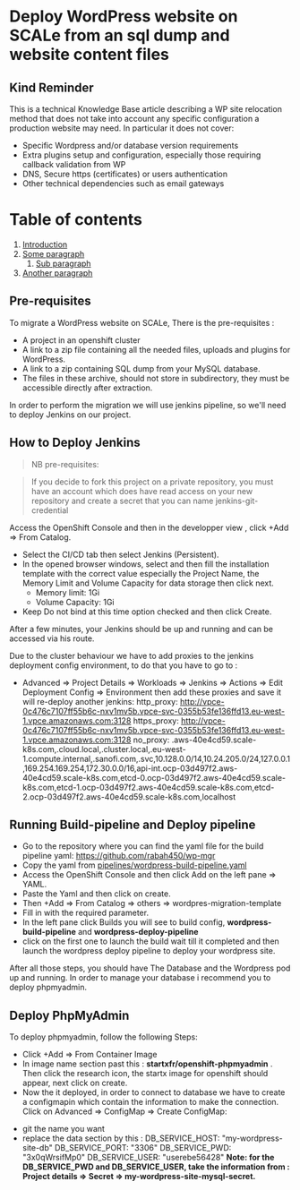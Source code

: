 # Deploy WordPress website on SCALe from an sql dump and website content files

## Kind Reminder

This is a technical Knowledge Base article describing a WP site relocation method that does not take into account any specific configuration a production website may need. In particular it does not cover:
* Specific Wordpress and/or database version requirements
* Extra plugins setup and configuration, especially those requiring callback validation from WP
* DNS,  Secure https (certificates) or users authentication
* Other technical dependencies such as email gateways



# Table of contents
1. [Introduction](#introduction)
2. [Some paragraph](#paragraph1)
    1. [Sub paragraph](#subparagraph1)
3. [Another paragraph](#paragraph2)

## Pre-requisites

To migrate a WordPress website on SCALe, There is the pre-requisites :

* A project in an openshift cluster
* A link to a zip file containing all the needed files, uploads and plugins for WordPress.
* A link to a zip containing SQL dump from your MySQL database.
* The files  in these archive, should not store in subdirectory, they must be accessible directly after extraction.

In order to perform the migration we will use jenkins pipeline, so we'll need to deploy Jenkins on our project.

## How to Deploy Jenkins

> NB 
>pre-requisites:

>If you decide to fork this project on a private repository, you must have an account which does have read access on your new repository and create a secret that you can name jenkins-git-credential 

Access the OpenShift Console and then in the developper view , click +Add => From Catalog.
* Select the CI/CD tab then select Jenkins (Persistent).
* In the opened browser windows, select and then fill the installation template with the correct value especially the Project Name, the Memory Limit and Volume Capacity for data storage then click next.
    * Memory limit: 1Gi
    * Volume Capacity: 1Gi
* Keep Do not bind at this time option checked and then click Create.

After a few minutes, your Jenkins should be up and running and can be accessed via his route. 

Due to the cluster behaviour we have to add proxies to the jenkins deployment config environment, to do that you have to go  to :
- Advanced => Project Details => Workloads => Jenkins => Actions => Edit Deployment Config => Environment
then add these proxies and save it will re-deploy another jenkins: 
http_proxy:    http://vpce-0c476c7107ff55b6c-nxv1mv5b.vpce-svc-0355b53fe136ffd13.eu-west-1.vpce.amazonaws.com:3128
https_proxy:  http://vpce-0c476c7107ff55b6c-nxv1mv5b.vpce-svc-0355b53fe136ffd13.eu-west-1.vpce.amazonaws.com:3128
no_proxy:   .aws-40e4cd59.scale-k8s.com,.cloud.local,.cluster.local,.eu-west-1.compute.internal,.sanofi.com,.svc,10.128.0.0/14,10.24.205.0/24,127.0.0.1,169.254.169.254,172.30.0.0/16,api-int.ocp-03d497f2.aws-40e4cd59.scale-k8s.com,etcd-0.ocp-03d497f2.aws-40e4cd59.scale-k8s.com,etcd-1.ocp-03d497f2.aws-40e4cd59.scale-k8s.com,etcd-2.ocp-03d497f2.aws-40e4cd59.scale-k8s.com,localhost

## Running Build-pipeline and Deploy pipeline 

* Go to the repository where you can find the  yaml file for the build pipeline yaml: https://github.com/rabah450/wp-mgr
* Copy the yaml from [pipelines/wordpress-build-pipeline.yaml](https://github.com/rabah450/wp-mgr/blob/master/pipeline/wordpress-build-pipeline.yaml)
* Access the OpenShift Console and then click Add on the left pane => YAML.
* Paste the Yaml and then click on create.
* Then +Add => From Catalog => others => wordpres-migration-template
* Fill in with the required parameter.
* In the left pane click Builds you will see to build config, **wordpress-build-pipeline** and **wordpress-deploy-pipeline**
* click on the first one to launch the build wait till it completed and then launch the wordpress deploy pipeline to deploy your wordpress site.

After all those steps, you should have The Database and the Wordpress pod up and running. In order to manage your database i recommend you to deploy phpmyadmin.

## Deploy PhpMyAdmin

To deploy phpmyadmin, follow the following Steps:
* Click +Add => From Container Image
* In image name section past this : **startxfr/openshift-phpmyadmin** . Then click the research icon, the startx image for openshift should appear, next click on create.
* Now the it deployed, in order to connect to database we have to create a configmapin which contain the information to make the connection.
Click on Advanced => ConfigMap => Create ConfigMap:
 - git the name you want 
 - replace the data section by this :
      DB_SERVICE_HOST: "my-wordpress-site-db"
      DB_SERVICE_PORT: "3306"
      DB_SERVICE_PWD: "3x0qWrsifMp0"
      DB_SERVICE_USER: "userebe56428"
**Note: for the DB_SERVICE_PWD and DB_SERVICE_USER, take the information from : Project details => Secret => my-wordpress-site-mysql-secret.**


